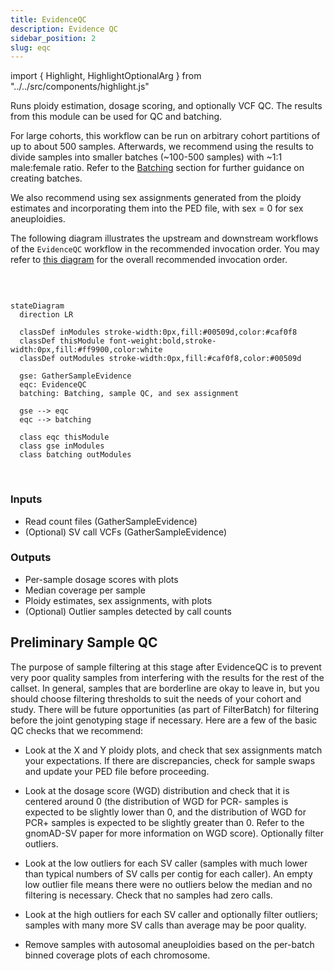 ```yaml
---
title: EvidenceQC
description: Evidence QC
sidebar_position: 2
slug: eqc
---
```


import { Highlight, HighlightOptionalArg } from "../../src/components/highlight.js"

Runs ploidy estimation, dosage scoring, and optionally VCF QC. 
The results from this module can be used for QC and batching.

For large cohorts, this workflow can be run on arbitrary cohort 
partitions of up to about 500 samples. Afterwards, we recommend 
using the results to divide samples into smaller batches (~100-500 samples) 
with ~1:1 male:female ratio. Refer to the [Batching](/docs/run/joint#batching) section 
for further guidance on creating batches.

We also recommend using sex assignments generated from the ploidy 
estimates and incorporating them into the PED file, with sex = 0 for sex aneuploidies.

The following diagram illustrates the upstream and downstream workflows of the `EvidenceQC` workflow 
in the recommended invocation order. You may refer to 
[this diagram](https://github.com/broadinstitute/gatk-sv/blob/main/terra_pipeline_diagram.jpg) 
for the overall recommended invocation order.

<br/>

```mermaid

stateDiagram
  direction LR
  
  classDef inModules stroke-width:0px,fill:#00509d,color:#caf0f8
  classDef thisModule font-weight:bold,stroke-width:0px,fill:#ff9900,color:white
  classDef outModules stroke-width:0px,fill:#caf0f8,color:#00509d

  gse: GatherSampleEvidence
  eqc: EvidenceQC
  batching: Batching, sample QC, and sex assignment
  
  gse --> eqc
  eqc --> batching
  
  class eqc thisModule
  class gse inModules
  class batching outModules
```

<br/>


### Inputs

- Read count files (GatherSampleEvidence)
- (Optional) SV call VCFs (GatherSampleEvidence)

### Outputs

- Per-sample dosage scores with plots
- Median coverage per sample
- Ploidy estimates, sex assignments, with plots
- (Optional) Outlier samples detected by call counts

## Preliminary Sample QC

The purpose of sample filtering at this stage after EvidenceQC is to 
prevent very poor quality samples from interfering with the results for 
the rest of the callset. In general, samples that are borderline are 
okay to leave in, but you should choose filtering thresholds to suit 
the needs of your cohort and study. There will be future opportunities 
(as part of FilterBatch) for filtering before the joint genotyping 
stage if necessary. Here are a few of the basic QC checks that we recommend:

- Look at the X and Y ploidy plots, and check that sex assignments 
  match your expectations. If there are discrepancies, check for 
  sample swaps and update your PED file before proceeding.

- Look at the dosage score (WGD) distribution and check that 
  it is centered around 0 (the distribution of WGD for PCR- 
  samples is expected to be slightly lower than 0, and the distribution 
  of WGD for PCR+ samples is expected to be slightly greater than 0. 
  Refer to the gnomAD-SV paper for more information on WGD score). 
  Optionally filter outliers.

- Look at the low outliers for each SV caller (samples with 
  much lower than typical numbers of SV calls per contig for 
  each caller). An empty low outlier file means there were 
  no outliers below the median and no filtering is necessary. 
  Check that no samples had zero calls.

- Look at the high outliers for each SV caller and optionally 
  filter outliers; samples with many more SV calls than average may be poor quality.

- Remove samples with autosomal aneuploidies based on 
  the per-batch binned coverage plots of each chromosome.
